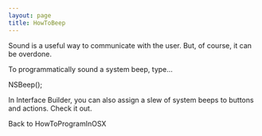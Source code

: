 ```yaml
---
layout: page
title: HowToBeep
---
```


Sound is a useful way to communicate with the user.  But, of course, it can be overdone.

To programmatically sound a system beep, type...
    
NSBeep();

In Interface Builder, you can also assign a slew of system beeps to buttons and actions.  Check it out.

Back to HowToProgramInOSX

